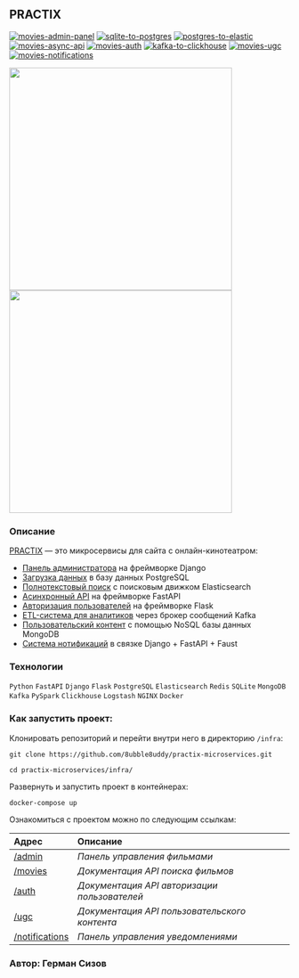 ## PRACTIX

[![movies-admin-panel](https://github.com/8ubble8uddy/movies-admin-panel/workflows/movies-admin-panel/badge.svg
)](https://github.com/8ubble8uddy/movies-admin-panel/actions/workflows/main.yml)
[![sqlite-to-postgres](https://github.com/8ubble8uddy/sqlite-to-postgres/workflows/sqlite-to-postgres/badge.svg
)](https://github.com/8ubble8uddy/sqlite-to-postgres/actions/workflows/main.yml)
[![postgres-to-elastic](https://github.com/8ubble8uddy/postgres-to-elastic/workflows/postgres-to-elastic/badge.svg
)](https://github.com/8ubble8uddy/postgres-to-elastic/actions/workflows/main.yml)
[![movies-async-api](https://github.com/8ubble8uddy/movies-async-api/workflows/movies-async-api/badge.svg
)](https://github.com/8ubble8uddy/movies-async-api/actions/workflows/main.yml)
[![movies-auth](https://github.com/8ubble8uddy/movies-auth/workflows/movies-auth/badge.svg
)](https://github.com/8ubble8uddy/movies-auth/actions/workflows/main.yml)
[![kafka-to-clickhouse](https://github.com/8ubble8uddy/kafka-to-clickhouse/workflows/kafka-to-clickhouse/badge.svg
)](https://github.com/8ubble8uddy/kafka-to-clickhouse/actions/workflows/main.yml)
[![movies-ugc](https://github.com/8ubble8uddy/movies-ugc/workflows/movies-ugc/badge.svg
)](https://github.com/8ubble8uddy/movies-ugc/actions/workflows/main.yml)
[![movies-notifications](https://github.com/8ubble8uddy/movies-notifications/workflows/movies-notifications/badge.svg
)](https://github.com/8ubble8uddy/movies-notifications/actions/workflows/main.yml)

<kbd><img width="400" src="https://pictures.s3.yandex.net/resources/00_welcome_content_images_S1_1_Practix_1603713438.jpg"></kbd>
<kbd><img width="400" src="https://pictures.s3.yandex.net/resources/00_welcome_content_images_S1_3_Practix_1603713448.jpg"></kbd>

### **Описание**

[PRACTIX](https://github.com/8ubble8uddy/practix-microservices) — это микросервисы для сайта с онлайн-кинотеатром:
- [Панель администратора](https://github.com/8ubble8uddy/movies-admin-panel) на фреймворке Django
- [Загрузка данных](https://github.com/8ubble8uddy/sqlite-to-postgres) в базу данных PostgreSQL
- [Полнотекстовый поиск](https://github.com/8ubble8uddy/postgres-to-elastic) с поисковым движком Elasticsearch
- [Асинхронный API](https://github.com/8ubble8uddy/movies-async-api) на фреймворке FastAPI
- [Авторизация пользователей](https://github.com/8ubble8uddy/movies-auth) на фреймворке Flask
- [ETL-система для аналитиков](https://github.com/8ubble8uddy/kafka-to-clickhouse) через брокер сообщений Kafka
- [Пользовательский контент](https://github.com/8ubble8uddy/movies-ugc) c помощью NoSQL базы данных MongoDB
- [Система нотификаций](https://github.com/8ubble8uddy/movies-notifications) в связке Django + FastAPI + Faust

### **Технологии**

```Python``` ```FastAPI``` ```Django``` ```Flask``` ```PostgreSQL``` ```Elasticsearch``` ```Redis``` ```SQLite``` ```MongoDB``` ```Kafka``` ```PySpark``` ```Clickhouse``` ```Logstash``` ```NGINX``` ```Docker```

### **Как запустить проект:**

Клонировать репозиторий и перейти внутри него в директорию ```/infra```:
```
git clone https://github.com/8ubble8uddy/practix-microservices.git
```
```
cd practix-microservices/infra/
```

Развернуть и запустить проект в контейнерах:
```
docker-compose up
```

Ознакомиться с проектом можно по следующим ссылкам:

| Адрес | Описание |
| :------ | :------ |
| [/admin](http://127.0.0.1/admin) | _Панель управления фильмами_ |
| [/movies](http://127.0.0.1/movies) | _Документация API поиска фильмов_ |
| [/auth](http://127.0.0.1/auth) | _Документация API авторизации пользователей_ |
| [/ugc](http://127.0.0.1/ugc) | _Документация API пользовательского контента_  |
| [/notifications](http://127.0.0.1/notifications) | _Панель управления уведомлениями_ |

### Автор: Герман Сизов